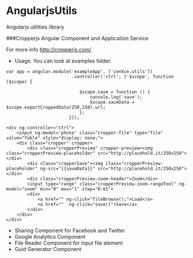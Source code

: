 # AngularjsUtils
Angularjs utilities library

###Cropperjs Angular Component and Application Service

For more info http://cropperjs.com/

- Usage. You can look at examples folder.

```
var app = angular.module('exampleApp', ['cenkce.utils'])
                         .controller('ctrl', ['$scope', function ($scope) {

                            $scope.save = function () {
                                console.log('save');
                                $scope.saveData = $scope.exportCroppedData(250,250).url;
                            };
                        }]);
                        
<div ng-controller="ctrl">
    <input ng-model='photo' class="cropper-file" type="file" value="Yükle" style="display: none;">
    <div class="cropper" cropper>
        <div class="cropperPreview" cropper-preview><img class="cropperPreview-placeholder" src="http://placehold.it/250x250"></div>
        <div class="cropperSave"><img class="cropperPreview-placeholder" ng-src="{{saveData}}" src="http://placehold.it/250x250"></div>
        <div class="cropperPreview-zoom-header">Zoom</div>
        <input type="range" class="cropperPreview-zoom-rangeTool" ng-model="zoom" min="0" max="1" step="0.01">
        <div>
            <a href="" ng-click="fileBrowse();">Load</a>
            <a href=""  ng-click="save()">Save</a>
        </div>
    </div>
</div>
```

- Sharing Component for Facebook and Twitter
- Google Analytics Component
- File Reader Component for input file element
- Guid Generator Component


